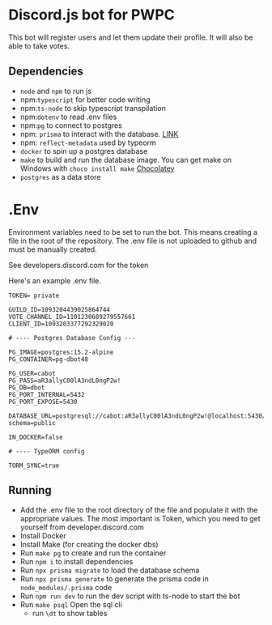 # Discord.js bot for PWPC

This bot will register users and let them update their profile. It will also be able to take votes. 

## Dependencies

-   `node` and `npm` to run js
-   npm:`typescript` for better code writing
-   npm:`ts-node` to skip typescript transpilation
-   npm:`dotenv` to read .env files
-   npm:`pg` to connect to postgres
-   npm: `prisma` to interact with the database. [LINK](https://www.prisma.io)
-   npm: `reflect-metadata` used by typeorm
-   `docker` to spin up a postgres database
-   `make` to build and run the database image. You can get make on Windows with `choco install make` [Chocolatey](https://chocolatey.org/)
-   `postgres` as a data store

# .Env

Environment variables need to be set to run the bot. This means creating a file in the root of the repository. The .env file is not uploaded to github and must be manually created.

See developers.discord.com for the token

Here's an example .env file.

```
TOKEN= private

GUILD_ID=1093204439025864744
VOTE_CHANNEL_ID=1101230689279557661
CLIENT_ID=1093203377292329020

# ---- Postgres Database Config ---

PG_IMAGE=postgres:15.2-alpine
PG_CONTAINER=pg-dbot48

PG_USER=cabot
PG_PASS=aR3allyC00lA3ndL0ngP2w!
PG_DB=dbot
PG_PORT_INTERNAL=5432
PG_PORT_EXPOSE=5430

DATABASE_URL=postgresql://cabot:aR3allyC00lA3ndL0ngP2w!@localhost:5430/dbot?schema=public

IN_DOCKER=false

# ---- TypeORM config

TORM_SYNC=true
```

## Running

- Add the .env file to the root directory of the file and populate it with the appropriate values. The most important is Token, which you need to get yourself from developer.discord.com
- Install Docker
- Install Make (for creating the docker dbs)
- Run `make pg` to create and run the container
- Run `npm i` to install dependencies
- Run `npx prisma migrate` to load the database schema
- Run `npx prisma generate` to generate the prisma code in `node_modules/.prisma` code
- Run `npm run dev` to run the dev script with ts-node to start the bot
- Run `make psql` Open the sql cli
    - run `\dt` to show tables

